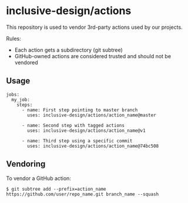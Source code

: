 # inclusive-design/actions

This repository is used to vendor 3rd-party actions used by our projects.

Rules:

* Each action gets a subdirectory (git subtree)
* GitHub-owned actions are considered trusted and should not be vendored

## Usage

```
jobs:
  my_job:
    steps:
      - name: First step pointing to master branch
        uses: inclusive-design/actions/action_name@master

      - name: Second step with tagged actions
        uses: inclusive-design/actions/action_name@v1

      - name: Third step using a specific commit
        uses: inclusive-design/actions/action_name@74bc508
```

## Vendoring

To vendor a GitHub action:

```
$ git subtree add --prefix=action_name https://github.com/user/repo_name.git branch_name --squash
```
